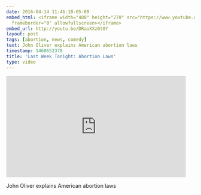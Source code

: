 ```yaml
---
date: 2016-04-14 11:46:18-05:00
embed_html: <iframe width="480" height="270" src="https://www.youtube.com/embed/DRauXXz6t0Y?feature=oembed"
  frameborder="0" allowfullscreen></iframe>
embed_url: http://youtu.be/DRauXXz6t0Y
layout: post
tags: [abortion, news, comedy]
text: John Oliver explains American abortion laws
timestamp: 1460652378
title: 'Last Week Tonight: Abortion Laws'
type: video
---
```

<iframe width="480" height="270" src="https://www.youtube.com/embed/DRauXXz6t0Y?feature=oembed" frameborder="0" allowfullscreen></iframe>

John Oliver explains American abortion laws